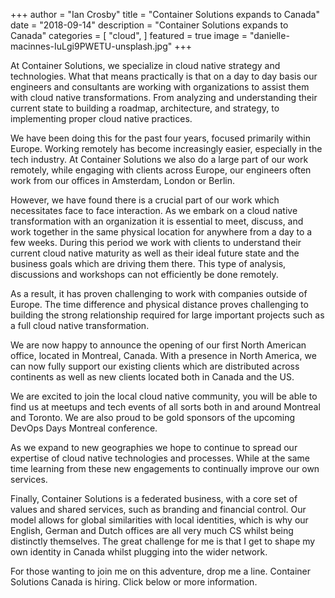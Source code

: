 +++
author = "Ian Crosby"
title = "Container Solutions expands to Canada"
date = "2018-09-14"
description = "Container Solutions expands to Canada"
categories = [
    "cloud",
]
featured = true
image = "danielle-macinnes-IuLgi9PWETU-unsplash.jpg"
+++

At Container Solutions, we specialize in cloud native strategy and technologies. What that means practically is that on a day to day basis our engineers and consultants are working with organizations to assist them with cloud native transformations. From analyzing and understanding their current state to building a roadmap, architecture, and strategy, to implementing proper cloud native practices.

We have been doing this for the past four years, focused primarily within Europe. Working remotely has become increasingly easier, especially in the tech industry. At Container Solutions we also do a large part of our work remotely, while engaging with clients across Europe, our engineers often work from our offices in Amsterdam, London or Berlin.

However, we have found there is a crucial part of our work which necessitates face to face interaction. As we embark on a cloud native transformation with an organization it is essential to meet, discuss, and work together in the same physical location for anywhere from a day to a few weeks. During this period we work with clients to understand their current cloud native maturity as well as their ideal future state and the business goals which are driving them there. This type of analysis, discussions and workshops can not efficiently be done remotely.

As a result, it has proven challenging to work with companies outside of Europe. The time difference and physical distance proves challenging to building the strong relationship required for large important projects such as a full cloud native transformation.

We are now happy to announce the opening of our first North American office, located in Montreal, Canada. With a presence in North America, we can now fully support our existing clients which are distributed across continents as well as new clients located both in Canada and the US.

We are excited to join the local cloud native community, you will be able to find us at meetups and tech events of all sorts both in and around Montreal and Toronto. We are also proud to be gold sponsors of the upcoming DevOps Days Montreal conference.

As we expand to new geographies we hope to continue to spread our expertise of cloud native technologies and processes. While at the same time learning from these new engagements to continually improve our own services.

Finally, Container Solutions is a federated business, with a core set of values and shared services, such as branding and financial control. Our model allows for global similarities with local identities, which is why our English, German and Dutch offices are all very much CS whilst being distinctly themselves. The great challenge for me is that I get to shape my own identity in Canada whilst plugging into the wider network.

For those wanting to join me on this adventure, drop me a line. Container Solutions Canada is hiring. Click below or more information.